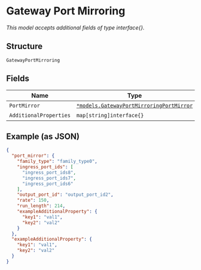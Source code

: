 
# Gateway Port Mirroring

*This model accepts additional fields of type interface{}.*

## Structure

`GatewayPortMirroring`

## Fields

| Name | Type | Tags | Description |
|  --- | --- | --- | --- |
| `PortMirror` | [`*models.GatewayPortMirroringPortMirror`](../../doc/models/gateway-port-mirroring-port-mirror.md) | Optional | - |
| `AdditionalProperties` | `map[string]interface{}` | Optional | - |

## Example (as JSON)

```json
{
  "port_mirror": {
    "family_type": "family_type0",
    "ingress_port_ids": [
      "ingress_port_ids8",
      "ingress_port_ids7",
      "ingress_port_ids6"
    ],
    "output_port_id": "output_port_id2",
    "rate": 150,
    "run_length": 214,
    "exampleAdditionalProperty": {
      "key1": "val1",
      "key2": "val2"
    }
  },
  "exampleAdditionalProperty": {
    "key1": "val1",
    "key2": "val2"
  }
}
```


